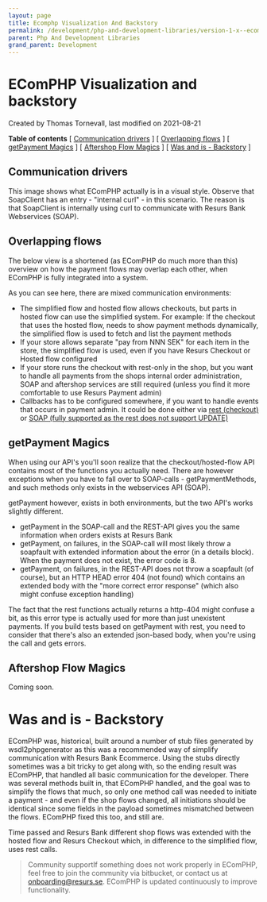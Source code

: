 ```yaml
---
layout: page
title: Ecomphp Visualization And Backstory
permalink: /development/php-and-development-libraries/version-1-x--ecomphp-/ecomphp-features-and-tips/ecomphp-visualization-and-backstory/
parent: Php And Development Libraries
grand_parent: Development
---
```




# EComPHP Visualization and backstory 
Created by Thomas Tornevall, last modified on 2021-08-21

**Table of contents**
\[ [Communication
drivers](#ecomphpvisualizationandbackstory-communicationdrivers) \] \[
[Overlapping flows](#ecomphpvisualizationandbackstory-overlappingflows)
\] \[ [getPayment
Magics](#ecomphpvisualizationandbackstory-getpaymentmagics) \] \[
[Aftershop Flow
Magics](#ecomphpvisualizationandbackstory-aftershopflowmagics) \] \[
[Was and is -
Backstory](#ecomphpvisualizationandbackstory-wasandis-backstory) \]

## Communication drivers
This image shows what EComPHP actually is in a visual style. Observe
that SoapClient has an entry - "internal curl" - in this scenario. The
reason is that SoapClient is internally using curl to communicate with
Resurs Bank Webservices (SOAP).

## Overlapping flows
The below view is a shortened (as EComPHP do much more than this)
overview on how the payment flows may overlap each other, when EComPHP
is fully integrated into a system.

As you can see here, there are mixed communication environments:

- The simplified flow and hosted flow allows checkouts, but parts in
  hosted flow can use the simplified system. For example: If the
  checkout that uses the hosted flow, needs to show payment methods
  dynamically, the simplified flow is used to fetch and list the payment
  methods
- If your store allows separate "pay from NNN SEK" for each item in the
  store, the simplified flow is used, even if you have Resurs Checkout
  or Hosted flow configured
- If your store runs the checkout with rest-only in the shop, but you
  want to handle all payments from the shops internal order
  administration, SOAP and aftershop services are still required (unless
  you find it more comfortable to use Resurs Payment admin)
- Callbacks has to be configured somewhere, if you want to handle events
  that occurs in payment admin. It could be done either via [rest
  (checkout)](https://test.resurs.com/docs/display/ecom/Resurs+Checkout#ResursCheckout-Callbacks)
  or [SOAP (fully supported as the rest does not support
  UPDATE)](https://test.resurs.com/docs/display/ecom/Callbacks)

## getPayment Magics
When using our API's you'll soon realize that the checkout/hosted-flow
API contains most of the functions you actually need. There are however
exceptions when you have to fall over to SOAP-calls - getPaymentMethods,
and such methods only exists in the webservices API (SOAP).

getPayment however, exists in both environments, but the two API's works
slightly different.

- getPayment in the SOAP-call and the REST-API gives you the same
  information when orders exists at Resurs Bank
- getPayment, on failures, in the SOAP-call will most likely throw a
  soapfault with extended information about the error (in a details
  block). When the payment does not exist, the error code is 8.
- getPayment, on failures, in the REST-API does not throw a soapfault
  (of course), but an HTTP HEAD error 404 (not found) which contains an
  extended body with the "more correct error response" (which also might
  confuse exception handling)

The fact that the rest functions actually returns a http-404 might
confuse a bit, as this error type is actually used for more than just
unexistent payments. If you build tests based on getPayment with rest,
you need to consider that there's also an extended json-based body, when
you're using the call and gets errors.

## Aftershop Flow Magics
Coming soon.

# Was and is - Backstory
EComPHP was, historical, built around a number of stub files generated
by wsdl2phpgenerator as this was a recommended way of simplify
communication with Resurs Bank Ecommerce. Using the stubs directly
sometimes was a bit tricky to get along with, so the ending result was
EComPHP, that handled all basic communication for the developer. There
was several methods built in, that EComPHP handled, and the goal was to
simplify the flows that much, so only one method call was needed to
initiate a payment - and even if the shop flows changed, all initiations
should be identical since some fields in the payload sometimes
mismatched between the flows. EComPHP fixed this too, and still are.

Time passed and Resurs Bank different shop flows was extended with the
hosted flow and Resurs Checkout which, in difference to the simplified
flow, uses rest calls.

> Community supportIf something does not work properly in EComPHP, feel
> free to join the community via bitbucket, or contact us at
> onboarding@resurs.se. EComPHP is updated continuously to improve
> functionality.

